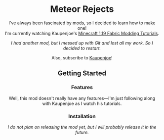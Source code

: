 <div align= "center">
  
<h1>Meteor Rejects</h1>

I've always been fascinated by mods, so I decided to learn how to make one! <br/>
I'm currently watching Kaupenjoe's [Minecraft 1.19 Fabric Modding Tutorials](https://www.youtube.com/playlist?list=PLKGarocXCE1EeLZggaXPJaARxnAbUD8Y_).

*I had another mod, but I messed up with Git and lost all my work. So I decided to restart.*

Also, subscribe to [Kaupenjoe](https://www.youtube.com/c/TKaupenjoe)!

## Getting Started

### Features
Well, this mod doesn't really have any features—I'm just following along with Kaupenjoe as I watch his tutorials.

### Installation
*I do not plan on releasing the mod yet, but I will probably release it in the future.*



